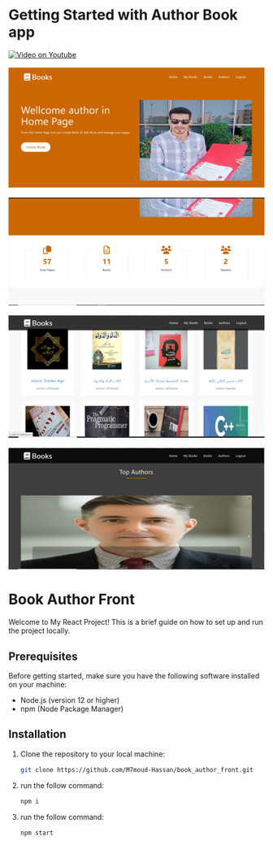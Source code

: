 # Getting Started with  Author Book app

[![Video on Youtube](images/video.PNG)](https://www.youtube.com/watch?v=Sr8g3lMEy4E)
<br/>
<br/>
![Image Alt Text](images/image1.PNG)
<br>
<br>
![Image Alt Text](images/image2.PNG)
<br>
<br>
![Image Alt Text](images/image3.PNG)
<br>
<br>
![Image Alt Text](images/image4.PNG)

# Book Author Front

Welcome to My React Project! This is a brief guide on how to set up and run the project locally.

## Prerequisites

Before getting started, make sure you have the following software installed on your machine:

- Node.js (version 12 or higher)
- npm (Node Package Manager)

## Installation

1. Clone the repository to your local machine:

   ```bash
   git clone https://github.com/M7moud-Hassan/book_author_front.git

2. run the follow command:

   ```bash
   npm i
3. run the follow command:

   ```bash
   npm start
